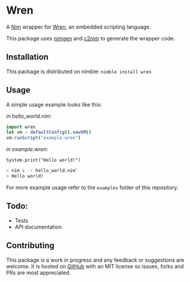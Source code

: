 
# Wren

A [Nim](https://nim-lang.org/) wrapper for [Wren](http://wren.io/), an embedded scripting language.

This package uses [nimgen](https://github.com/genotrance/nimgen) and [c2nim](https://github.com/nim-lang/c2nim/) to generate the wrapper code.

## Installation

This package is distributed on nimble: `nimble install wren`

## Usage

A simple usage example looks like this:

_in hello_world.nim:_
```nim
import wren
let vm = defaultConfig().newVM()
vm.runScript("example.wren")
```

_in example.wren:_
```wren
System.print("Hello world!")
```

```bash
> nim c -r hello_world.nim`
> Hello world!
```

For more example usage refer to the `examples` folder of this repository.

## Todo:

* Tests
* API documentation


## Contributing

This package is a work in progress and any feedback or suggestions are welcome. It is hosted on [GitHub](https://github.com/geotre/wren) with an MIT license so issues, forks and PRs are most appreciated.
